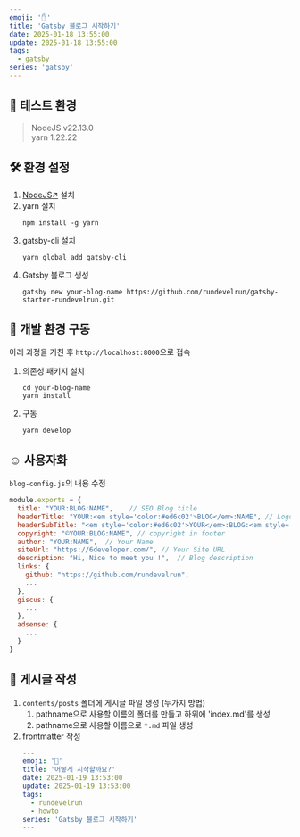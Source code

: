 ```yaml
---
emoji: '✋'
title: 'Gatsby 블로그 시작하기'
date: 2025-01-18 13:55:00
update: 2025-01-18 13:55:00
tags:
  - gatsby
series: 'gatsby'
---
```


## 🧪 테스트 환경

> NodeJS v22.13.0 <br/>
> yarn 1.22.22

## 🛠️ 환경 설정

1. [NodeJS↗](https://nodejs.org/ko/download) 설치
2. yarn 설치
   ```shell
   npm install -g yarn
   ```
3. gatsby-cli 설치
   ```shell
   yarn global add gatsby-cli
   ```
4. Gatsby 블로그 생성
   ```shell
   gatsby new your-blog-name https://github.com/rundevelrun/gatsby-starter-rundevelrun.git
   ```

## 🚀 개발 환경 구동

아래 과정을 거친 후 `http://localhost:8000`으로 접속

1. 의존성 패키지 설치
   ```shell
   cd your-blog-name
   yarn install
   ```
2. 구동
   ```shell
   yarn develop
   ```

## ☺️ 사용자화

`blog-config.js`의 내용 수정

```javascript
module.exports = {
  title: "YOUR:BLOG:NAME",    // SEO Blog title
  headerTitle: "YOUR:<em style='color:#ed6c02'>BLOG</em>:NAME", // Logo 1
  headerSubTitle: "<em style='color:#ed6c02'>YOUR</em>:BLOG:<em style='color:#ed6c02'>NAME</em>", // Logo 2
  copyright: "©YOUR:BLOG:NAME", // copyright in footer
  author: "YOUR:NAME",  // Your Name
  siteUrl: "https://6developer.com/", // Your Site URL
  description: "Hi, Nice to meet you !",  // Blog description
  links: {
    github: "https://github.com/rundevelrun",
    ...
  },
  giscus: {
    ...
  },
  adsense: {
    ...
  }
}
```

## 📝 게시글 작성

1. `contents/posts` 폴더에 게시글 파일 생성 (두가지 방법)
   1. pathname으로 사용할 이름의 폴더를 만들고 하위에 'index.md'를 생성
   2. pathname으로 사용할 이름으로 `*.md` 파일 생성
2. frontmatter 작성
   ```yaml
   ---
   emoji: '🚀'
   title: '어떻게 시작할까요?'
   date: 2025-01-19 13:53:00
   update: 2025-01-19 13:53:00
   tags:
     - rundevelrun
     - howto
   series: 'Gatsby 블로그 시작하기'
   ---
   ```
